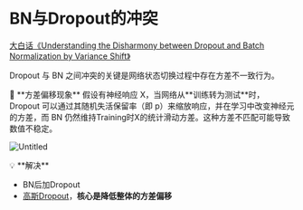 # BN与Dropout的冲突

[大白话《Understanding the Disharmony between Dropout and Batch Normalization by Variance Shift》](https://zhuanlan.zhihu.com/p/33101420)

Dropout 与 BN 之间冲突的关键是网络状态切换过程中存在方差不一致行为。

<aside>
📌 **方差偏移现象**
假设有神经响应 X，当网络从**训练转为测试**时，Dropout 可以通过其随机失活保留率（即 p）来缩放响应，并在学习中改变神经元的方差，而 BN 仍然维持Training时X的统计滑动方差。这种方差不匹配可能导致数值不稳定。

</aside>

![Untitled](BN%E4%B8%8EDropout%E7%9A%84%E5%86%B2%E7%AA%81%20375fc592a8f14536be9108c66b4ede5c/Untitled.png)

<aside>
💡 **解决**

- BN后加Dropout
- [高斯Dropout](Dropout%209155fb8bb1fd4891b55308fcaaeca223.md)，**核心是降低整体的方差偏移**
</aside>